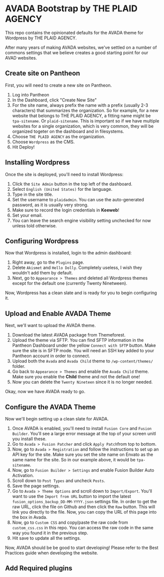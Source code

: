 # AVADA Bootstrap by THE PLAID AGENCY
This repo contains the opinionated defaults for the AVADA theme for Wordpress by THE PLAID AGENCY.

After many years of making AVADA websites, we've settled on a number of commons settings that we believe creates a good starting point for our AVAD websites.

## Create site on Pantheon

First, you will need to create a new site on Pantheon.

1. Log into Pantheon
2. In the Dashboard, click "Create New Site"
3. For the site name, always prefix the name with a prefix (usually 2-3 characters) that summarizes the organization. So for example, for a new website that belongs to THE PLAID AGENCY, a fitting name might be `tpa-sitename`. Or `plaid-sitename`. This is important so if we have multiple websites for a single organization, which is very common, they will be organized togeter on the dashboard and in filesystems.
4. Choose `THE PLAID AGENCY` as the organization.
5. Choose `Wordpress` as the CMS.
6. Hit Deploy!

## Installing Wordpress

Once the site is deployed, you'll need to install Wordpress:

1. Click the `Site Admin` button in the top left of the dashboard.
2. Select `English (United States)` for the language.
3. Type in the site title.
4. Set the username to `plaidadmin`. You can use the auto-generated password, as it is usually very strong.
5. Make sure to record the login credentials in **Keeweb**!
6. Set your email.
7. You can leave the search engine visibility setting unchecked for now unless told otherwise.

## Configuring Wordpress

Now that Wordpress is installed, login to the admin dashboard:

1. Right away, go to the `Plugins` page.
2. Delete `Akismet` and `Hello Dolly`. Completely useless, I wish they wouldn't add them by default.
3. Next, go to `Appearance > Themes` and deleted all Wordpress themes except for the default one (currently Twenty Ninetween).

Now, Wordpress has a clean slate and is ready for you to begin configuring it.

## Upload and Enable AVADA Theme

Next, we'll want to upload the AVADA theme.

1. Download the latest AVADA package from Themeforest.
2. Upload the theme via SFTP. You can find SFTP information in the Pantheon Dashboard under the yellow `Connect with SFTP` button. Make sure the site is in SFTP mode. You will need an SSH key added to your Pantheon account in order to connect.
3. Upload both the `Avada` and `Avada Child` theme to `/wp-content/themes/` folder.
4. Go back to `Appearance > Themes` and enable the `Avada Child` theme. Make sure you enable the **Child** theme and not the default one!
5. Now you can delete the `Twenty Nineteen` since it is no longer needed.

Okay, now we have AVADA ready to go.

## Configure the AVADA Theme

Now we'll begin setting up a clean slate for AVADA.

1. Once AVADA is enabled, you'll need to install `Fusion Core` and `Fusion Builder`. You'll see a large error message at the top of your screen unitl you install these.
2. Go to `Avada > Fusion Patcher` and click `Apply Patch`from top to bottom.
3. Now, go to `Avada > Registration` and follow the instructions to set up an API key for the site. Make sure you set the site name on Envato as the same name for the site. So in our example above, it would be `tpa-sitename`.
4. Now, go to `Fusion Builder > Settings` and enable Fusion Builder Auto Activation.
5. Scroll down to `Post Types` and uncheck `Posts`.
6. Save the page settings.
7. Go to `Avada > Theme Options` and scroll down to `Import/Export`. You'll want to use the `Import from URL` button to import the latest `fusion_options_backup_DD-MM-YYYY.json` settings file. In order to get the raw URL, click the file on Github and then click the `Raw` button. This will link you directly to the file. Now, you can copy the URL of this page into the box in Avada.
8. Now, go to `Custom CSS` and copy/paste the raw code from `custom_css.css` in this repo. You can access the raw code in the same way you found it in the previous step.
9. Hit save to update all the settings.

Now, AVADA should be be good to start developing! Please refer to the Best Practices guide when developing the website.


## Add Required plugins
